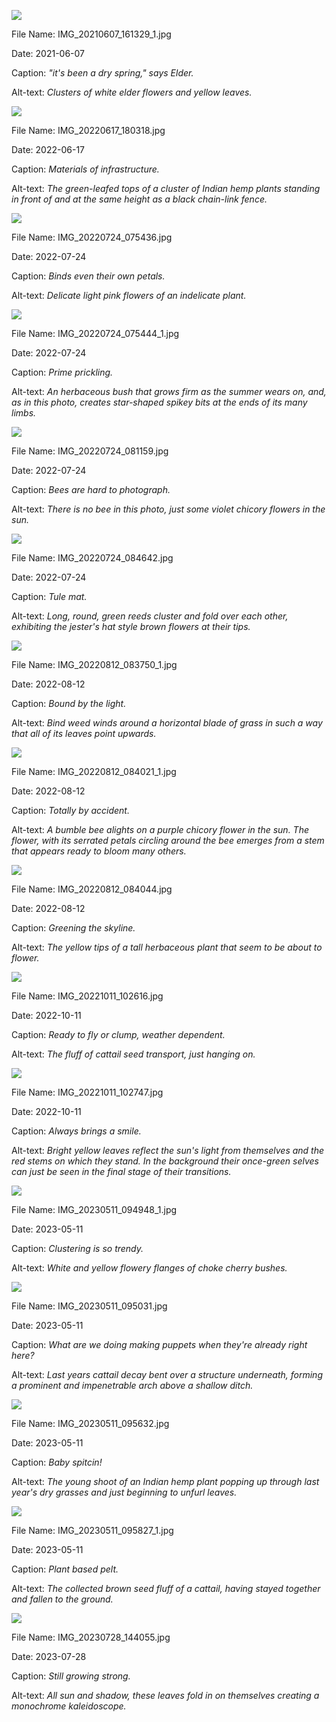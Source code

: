 ![](https://raw.githubusercontent.com/deniledam/thesis-images-2021/main/IMG_20210607_161329_1.jpg)

File Name: IMG_20210607_161329_1.jpg

Date: 2021-06-07

Caption: *"it's been a dry spring," says Elder.*

Alt-text: *Clusters of white elder flowers and yellow leaves.*

![](https://raw.githubusercontent.com/deniledam/thesis-images-2022/main/IMG_20220617_180318.jpg)

File Name: IMG_20220617_180318.jpg

Date: 2022-06-17

Caption: *Materials of infrastructure.*

Alt-text: *The green-leafed tops of a cluster of Indian hemp plants standing in front of and at the same height as a black chain-link fence.*

![](https://raw.githubusercontent.com/deniledam/thesis-images-2022/main/IMG_20220724_075436.jpg)

File Name: IMG_20220724_075436.jpg

Date: 2022-07-24

Caption: *Binds even their own petals.*

Alt-text: *Delicate light pink flowers of an indelicate plant.*

![](https://raw.githubusercontent.com/deniledam/thesis-images-2022/main/IMG_20220724_075444_1.jpg)

File Name: IMG_20220724_075444_1.jpg

Date: 2022-07-24

Caption: *Prime prickling.*

Alt-text: *An herbaceous bush that grows firm as the summer wears on, and, as in this photo, creates star-shaped spikey bits at the ends of its many limbs.*

![](https://raw.githubusercontent.com/deniledam/thesis-images-2022/main/IMG_20220724_081159.jpg)

File Name: IMG_20220724_081159.jpg

Date: 2022-07-24

Caption: *Bees are hard to photograph.*

Alt-text: *There is no bee in this photo, just some violet chicory flowers in the sun.*

![](https://raw.githubusercontent.com/deniledam/thesis-images-2022/main/IMG_20220724_084642.jpg)

File Name: IMG_20220724_084642.jpg

Date: 2022-07-24

Caption: *Tule mat.*

Alt-text: *Long, round, green reeds cluster and fold over each other, exhibiting the jester's hat style brown flowers at their tips.*

![](https://raw.githubusercontent.com/deniledam/thesis-images-2022/main/IMG_20220812_083750_1.jpg)

File Name: IMG_20220812_083750_1.jpg

Date: 2022-08-12

Caption: *Bound by the light.*

Alt-text: *Bind weed winds around a horizontal blade of grass in such a way that all of its leaves point upwards.*

![](https://raw.githubusercontent.com/deniledam/thesis-images-2022/main/IMG_20220812_084021_1.jpg)

File Name: IMG_20220812_084021_1.jpg

Date: 2022-08-12

Caption: *Totally by accident.*

Alt-text: *A bumble bee alights on a purple chicory flower in the sun. The flower, with its serrated petals circling around the bee emerges from a stem that appears ready to bloom many others.*

![](https://raw.githubusercontent.com/deniledam/thesis-images-2022/main/IMG_20220812_084044.jpg)

File Name: IMG_20220812_084044.jpg

Date: 2022-08-12

Caption: *Greening the skyline.*

Alt-text: *The yellow tips of a tall herbaceous plant that seem to be about to flower.*

![](https://raw.githubusercontent.com/deniledam/thesis-images-2022/main/IMG_20221011_102616.jpg)

File Name: IMG_20221011_102616.jpg

Date: 2022-10-11

Caption: *Ready to fly or clump, weather dependent.*

Alt-text: *The fluff of cattail seed transport, just hanging on.*

![](https://raw.githubusercontent.com/deniledam/thesis-images-2022/main/IMG_20221011_102747.jpg)

File Name: IMG_20221011_102747.jpg

Date: 2022-10-11

Caption: *Always brings a smile.*

Alt-text: *Bright yellow leaves reflect the sun's light from themselves and the red stems on which they stand. In the background their once-green selves can just be seen in the final stage of their transitions.*

![](https://raw.githubusercontent.com/deniledam/thesis-images-2023/main/IMG_20230511_094948_1.jpg)

File Name: IMG_20230511_094948_1.jpg

Date: 2023-05-11

Caption: *Clustering is so trendy.*

Alt-text: *White and yellow flowery flanges of choke cherry bushes.*

![](https://raw.githubusercontent.com/deniledam/thesis-images-2023/main/IMG_20230511_095031.jpg)

File Name: IMG_20230511_095031.jpg

Date: 2023-05-11

Caption: *What are we doing making puppets when they're already right here?*

Alt-text: *Last years cattail decay bent over a structure underneath, forming a prominent and impenetrable arch above a shallow ditch.*

![](https://raw.githubusercontent.com/deniledam/thesis-images-2023/main/IMG_20230511_095632.jpg)

File Name: IMG_20230511_095632.jpg

Date: 2023-05-11

Caption: *Baby spitcin!*

Alt-text: *The young shoot of an Indian hemp plant popping up through last year's dry grasses and just beginning to unfurl leaves.*

![](https://raw.githubusercontent.com/deniledam/thesis-images-2023/main/IMG_20230511_095827_1.jpg)

File Name: IMG_20230511_095827_1.jpg

Date: 2023-05-11

Caption: *Plant based pelt.*

Alt-text: *The collected brown seed fluff of a cattail, having stayed together and fallen to the ground.*

![](https://raw.githubusercontent.com/deniledam/thesis-images-2023/main/IMG_20230728_144055.jpg)

File Name: IMG_20230728_144055.jpg

Date: 2023-07-28

Caption: *Still growing strong.*

Alt-text: *All sun and shadow, these leaves fold in on themselves creating a monochrome kaleidoscope.*

